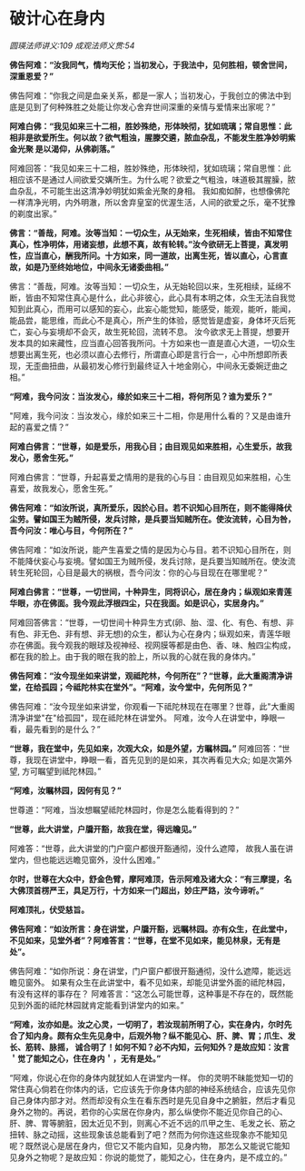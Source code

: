 # 破计心在身内
_圆瑛法师讲义:109 成观法师义贯:54_

**佛告阿难：“汝我同气，情均天伦；当初发心，于我法中，见何胜相，顿舍世间，深重恩爱？”**

佛告阿难：“你我之间是血亲关系，都是一家人；当初发心，于我创立的佛法中到底是见到了何种殊胜之处能让你发心舍弃世间深重的亲情与爱情来出家呢？”

**阿难白佛：“我见如来三十二相，胜妙殊绝，形体映彻，犹如琉璃；常自思惟：此相非是欲爱所生。何以故？欲气粗浊，腥滕交遴，脓血杂乱，不能发生胜净妙明紫金光聚 是以渴仰，从佛剃落。”**

阿难回答：“我见如来三十二相，胜妙殊绝，形体映彻，犹如琉璃；常自思惟：此相应该不是通过人间欲爱交媾所生。为什么呢？欲爱之气粗浊，味道极其腥臊，脓血杂乱，不可能生出这清净妙明犹如紫金光聚的身相。 我如痴如醉，也想像佛陀一样清净光明，内外明澈，所以舍弃皇室的优渥生活，人间的欲爱之乐，毫不犹豫的剃度出家。”

**佛言：“善哉，阿难。汝等当知：一切众生，从无始来，生死相续，皆由不知常住真心，性净明体，用诸妄想，此想不真，故有轮转。”汝今欲研无上菩提，真发明性，应当直心，酬我所问。十方如来，同一道故，出离生死，皆以直心，心言直故，如是乃至终始地位，中间永无诸委曲相。”**

佛言：“善哉，阿难。汝等当知：一切众生，从无始轮回以来，生死相续，延绵不断，皆由不知常住真心是什么，此心非彼心，此心具有本明之体，众生无法自我觉知到此真心，而用可以感知的妄心，此妄心能觉知，能感受，能观，能听，能闻，能品尝，能思维，而此心不是真心，所产生的体验，感觉皆是虚妄，身体坏灭后死亡，妄心与妄境却不会灭，故生死轮回，流转不息。 汝今欲求无上菩提，想要开发本具的如来藏性，应当直心回答我所问。十方如来也一直是直心大道，一切众生想要出离生死，也必须以直心去修行，所谓直心即是言行合一，心中所想即所表现，无歪曲扭曲，从最初发心修行到最终证入十地金刚心，中间永无委婉迂曲之相。”

**“阿难，我今问汝：当汝发心，缘於如来三十二相，将何所见？谁为爱乐？”**

"阿难，我今问汝：当汝发心，缘於如来三十二相，你是用什么看的？又是由谁升起的喜爱之情？”

**阿难白佛言：“世尊，如是爱乐，用我心目；由目观见如来胜相，心生爱乐，故我发心，愿舍生死。”**

阿难白佛言：“世尊，升起喜爱之情用的是我的心与目：由目观见如来胜相，心生喜爱，故我发心，愿舍生死。”

**佛告阿难：“如汝所说，真所爱乐，因於心目。若不识知心目所在，则不能得降伏尘劳。譬如国王为贼所侵，发兵讨除，是兵要当知贼所在。使汝流转，心目为咎，吾今问汝：唯心与目，今何所在？”**

佛告阿难：“如汝所说，能产生喜爱之情的是因为心与目。若不识知心目所在，则不能降伏妄心与妄境。譬如国王为贼所侵，发兵讨除，是兵要当知贼所在。使汝流转生死轮回，心目是最大的祸根，吾今问汝：你的心与目现在在哪里呢？”

**阿难白佛言：“世尊，一切世间，十种异生，同将识心，居在身内；纵观如来青莲华眼，亦在佛面。我今观此浮根四尘，只在我面。如是识心，实居身内。”**

阿难回答佛言：“世尊，一切世间十种异生方式(卵、胎、湿、化、有色、有想、非有色、非无色、非有想、非无想)的众生，都认为心在身内；纵观如来，青莲华眼亦在佛面。我今观我的眼球及视神经、视网膜等都是由色、香、味、触四尘构成，都在我的脸上。由于我的眼在我的脸上，所以我的心就在我的身体内。”

**佛告阿难：“汝今现坐如来讲堂，观祗陀林，今何所在”？“世尊，此大重阁清净讲堂，在给孤园；今祗陀林实在堂外”。“阿难，汝今堂中，先何所见？”**

佛告阿难：“汝今现坐如来讲堂，你观看一下祗陀林现在在哪里？世尊，此"大重阁清净讲堂"在"给孤园"，现在祗陀林在讲堂外。 阿难，汝今人在讲堂中，睁眼一看，最先看到的是什么？”



**“世尊，我在堂中，先见如来，次观大众，如是外望，方瞩林园。”**
阿难回答：“世尊，我现在讲堂中，睁眼一看，首先见到的是如来，其次再看见大众; 如是次第外望, 方可瞩望到祗陀林园。” 

**“阿难，汝瞩林园，因何有见？”**

世尊道：“阿难，当汝想瞩望祗陀林园时，你是怎么能看得到的？”

**“世尊，此大讲堂，户牖开豁，故我在堂，得远瞻见。”**

阿难答：“世尊，此大讲堂的门户窗户都很开豁通彻，没什么遮障， 故我人虽在讲堂内，但也能远远瞻见窗外，没什么困难。”

**尔时，世尊在大众中，舒金色臂，摩阿难顶，告示阿难及诸大众：“有三摩提，名大佛顶首楞严王，具足万行，十方如来一门超出，妙庄严路，汝今谛听。”**

**阿难顶礼，伏受慈旨。**

**佛告阿难：“如汝所言：身在讲堂，户牖开豁，远瞩林园。亦有众生，在此堂中，不见如来，见堂外者”？阿难答言：“世尊，在堂不见如来，能见林泉，无有是处”。**

佛告阿难：“如你所说：身在讲堂，门户窗户都很开豁通彻，没什么遮障，能远远瞻见窗外。 如果有众生在此讲堂中，看不见如来，却能见讲堂外面的祗陀林园，有没有这样的事存在？ 阿难答言：“这怎么可能世尊，这种事是不存在的，既然能见到外面的祗陀林园就肯定能看到讲堂内的如来。”

**“阿难，汝亦如是。汝之心灵，一切明了，若汝现前所明了心，实在身内，尔时先合了知内身。颇有众生先见身中，后观外物？纵不能见心、肝、脾、胃；爪生、发长、筋转、脉摇， 诚合明了！如何不知？必不内知，云何知外？是故应知：汝言＇觉了能知之心，住在身内＇，无有是处。”**

“阿难，你说心在你的身体内就犹如人在讲堂内一样。 你的灵明不昧能觉知一切的常住真心倘若在你体内的话，它应该先于你身体内部的神经系统结合，应该先见你自己身体内部才对。然而却没有众生在看东西时是先见自身中之腑脏，然后才看见身外之物的。再说，若你的心实居在你身内，那么纵使你不能近见你自己的心、肝、脾、胃等腑脏，因太近见不到，则离心不近不远的爪甲之生、毛发之长、筋之扭转、脉之动摇，这些现象该总能看到了吧？然而为何你连这些现象亦不能知见呢？既然说心是居在身内，但它又不能内自知，见身内物， 那怎么又能说它能知见身外之物呢？是故应知：你说的能觉了，能知之心，住在身内，是不成立的。” 







